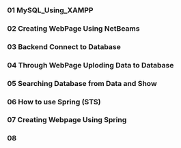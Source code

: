 ### 01 MySQL_Using_XAMPP
### 02 Creating WebPage Using NetBeams
### 03 Backend Connect to Database
### 04 Through WebPage Uploding Data to Database
### 05 Searching Database from Data and Show
### 06 How to use Spring (STS)
### 07 Creating Webpage Using Spring
### 08 

